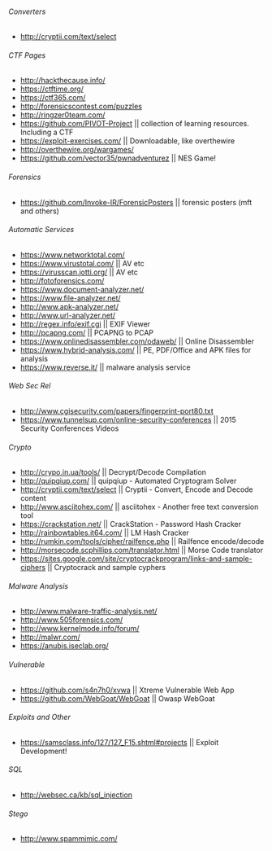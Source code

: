 ###### Converters
* http://cryptii.com/text/select

###### CTF Pages
* http://hackthecause.info/
* https://ctftime.org/
* https://ctf365.com/
* http://forensicscontest.com/puzzles
* http://ringzer0team.com/
* https://github.com/PIVOT-Project || collection of learning resources. Including a CTF
* https://exploit-exercises.com/ || Downloadable, like overthewire
* http://overthewire.org/wargames/
* https://github.com/vector35/pwnadventurez || NES Game!

###### Forensics
* https://github.com/Invoke-IR/ForensicPosters || forensic posters (mft and others)

###### Automatic Services
* https://www.networktotal.com/
* https://www.virustotal.com/ || AV etc
* https://virusscan.jotti.org/ || AV etc
* http://fotoforensics.com/
* https://www.document-analyzer.net/
* https://www.file-analyzer.net/
* http://www.apk-analyzer.net/
* http://www.url-analyzer.net/
* http://regex.info/exif.cgi || EXIF Viewer
* http://pcapng.com/ || PCAPNG to PCAP
* https://www.onlinedisassembler.com/odaweb/ || Online Disassembler
* https://www.hybrid-analysis.com/ || PE, PDF/Office and APK files for analysis
* https://www.reverse.it/ ||  malware analysis service

###### Web Sec Rel
* http://www.cgisecurity.com/papers/fingerprint-port80.txt
* https://www.tunnelsup.com/online-security-conferences || 2015 Security Conferences Videos

###### Crypto
* http://crypo.in.ua/tools/ || Decrypt/Decode Compilation
* http://quipqiup.com/ || quipqiup - Automated Cryptogram Solver
* http://cryptii.com/text/select || Cryptii - Convert, Encode and Decode content
* http://www.asciitohex.com/  || asciitohex - Another free text conversion tool
* https://crackstation.net/ || CrackStation - Password Hash Cracker
* http://rainbowtables.it64.com/ || LM Hash Cracker
* http://rumkin.com/tools/cipher/railfence.php || Railfence encode/decode
* http://morsecode.scphillips.com/translator.html || Morse Code translator
* https://sites.google.com/site/cryptocrackprogram/links-and-sample-ciphers || Cryptocrack and sample cyphers

###### Malware Analysis
* http://www.malware-traffic-analysis.net/
* http://www.505forensics.com/
* http://www.kernelmode.info/forum/
* http://malwr.com/
* https://anubis.iseclab.org/

###### Vulnerable
* https://github.com/s4n7h0/xvwa || Xtreme Vulnerable Web App
* https://github.com/WebGoat/WebGoat || Owasp WebGoat

###### Exploits and Other
* https://samsclass.info/127/127_F15.shtml#projects || Exploit Development!

###### SQL
* http://websec.ca/kb/sql_injection

###### Stego
* http://www.spammimic.com/
